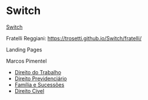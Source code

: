 # Switch

<a href="https://trosetti.github.io/Switch/">Switch</a>


Fratelli Reggiani: <a href="https://trosetti.github.io/Switch/fratelli/">https://trosetti.github.io/Switch/fratelli/</a>



Landing Pages

Marcos Pimentel
- <a href="https://trosetti.github.io/Switch/landingPages/direito-do-trabalho/">Direito do Trabalho</a>
- <a href="#">Direito Previdenciário</a>
- <a href="#">Família e Sucessões</a>
- <a href="#">Direito Cível</a>
